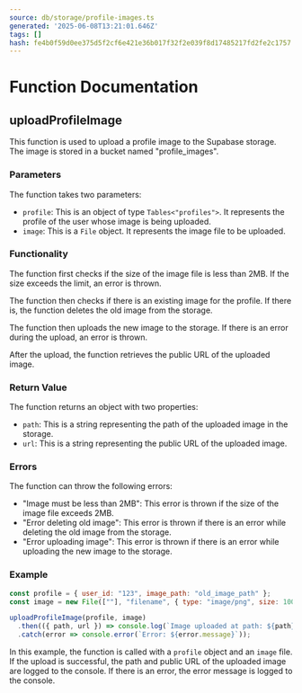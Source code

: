 ```yaml
---
source: db/storage/profile-images.ts
generated: '2025-06-08T13:21:01.646Z'
tags: []
hash: fe4b0f59d0ee375d5f2cf6e421e36b017f32f2e039f8d17485217fd2fe2c1757
---
```

# Function Documentation

## uploadProfileImage

This function is used to upload a profile image to the Supabase storage. The image is stored in a bucket named "profile_images". 

### Parameters

The function takes two parameters:

- `profile`: This is an object of type `Tables<"profiles">`. It represents the profile of the user whose image is being uploaded.
- `image`: This is a `File` object. It represents the image file to be uploaded.

### Functionality

The function first checks if the size of the image file is less than 2MB. If the size exceeds the limit, an error is thrown.

The function then checks if there is an existing image for the profile. If there is, the function deletes the old image from the storage.

The function then uploads the new image to the storage. If there is an error during the upload, an error is thrown.

After the upload, the function retrieves the public URL of the uploaded image.

### Return Value

The function returns an object with two properties:

- `path`: This is a string representing the path of the uploaded image in the storage.
- `url`: This is a string representing the public URL of the uploaded image.

### Errors

The function can throw the following errors:

- "Image must be less than 2MB": This error is thrown if the size of the image file exceeds 2MB.
- "Error deleting old image": This error is thrown if there is an error while deleting the old image from the storage.
- "Error uploading image": This error is thrown if there is an error while uploading the new image to the storage.

### Example

```javascript
const profile = { user_id: "123", image_path: "old_image_path" };
const image = new File([""], "filename", { type: "image/png", size: 1000000 });

uploadProfileImage(profile, image)
  .then(({ path, url }) => console.log(`Image uploaded at path: ${path}. Public URL: ${url}`))
  .catch(error => console.error(`Error: ${error.message}`));
```

In this example, the function is called with a `profile` object and an `image` file. If the upload is successful, the path and public URL of the uploaded image are logged to the console. If there is an error, the error message is logged to the console.
